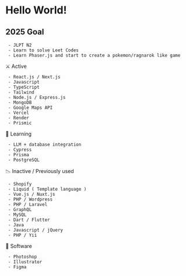 
<h1>Hello World!</h1>

## 2025 Goal
     - JLPT N2
     - Learn to solve Leet Codes
     - Learn Phaser.js and start to create a pokemon/ragnarok like game 


⚔️ Active

     - React.js / Next.js
     - Javascript
     - TypeScript
     - Tailwind
     - Node.js / Express.js 
     - MongoDB  
     - Google Maps API
     - Vercel 
     - Render
     - Prismic
     
🌱 Learning

     - LLM + database integration
     - Cypress 
     - Prisma
     - PostgreSQL


     
:chart_with_downwards_trend: Inactive / Previously used 

     
     - Shopify
     - Liquid ( Template language )
     - Vue.js / Nuxt.js
     - PHP / Wordpress
     - PHP / Laravel
     - GraphQL 
     - MySQL
     - Dart / Flutter
     - Java
     - Javascript / jQuery
     - PHP / Yii
  
🤖 Software

     - Photoshop 
     - Illustrator
     - Figma 
